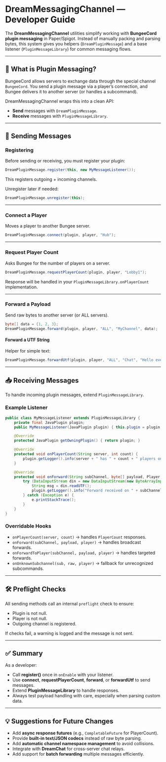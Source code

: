 # DreamMessagingChannel — Developer Guide

The **DreamMessagingChannel** utilities simplify working with **BungeeCord plugin messaging** in Paper/Spigot. Instead of manually packing and parsing bytes, this system gives you helpers (`DreamPluginMessage`) and a base listener (`PluginMessageLibrary`) for common messaging flows.

---

## 📡 What is Plugin Messaging?

BungeeCord allows servers to exchange data through the special channel `BungeeCord`. You send a plugin message via a player’s connection, and Bungee delivers it to another server (or handles a subcommand).

DreamMessagingChannel wraps this into a clean API:

* **Send** messages with `DreamPluginMessage`.
* **Receive** messages with `PluginMessageLibrary`.

---

## 📨 Sending Messages

### Registering

Before sending or receiving, you must register your plugin:

```java
DreamPluginMessage.register(this, new MyMessageListener());
```

This registers outgoing + incoming channels.

Unregister later if needed:

```java
DreamPluginMessage.unregister(this);
```

---

### Connect a Player

Moves a player to another Bungee server.

```java
DreamPluginMessage.connect(plugin, player, "Hub");
```

---

### Request Player Count

Asks Bungee for the number of players on a server.

```java
DreamPluginMessage.requestPlayerCount(plugin, player, "Lobby1");
```

Response will be handled in your `PluginMessageLibrary.onPlayerCount` implementation.

---

### Forward a Payload

Send raw bytes to another server (or ALL servers).

```java
byte[] data = {1, 2, 3};
DreamPluginMessage.forward(plugin, player, "ALL", "MyChannel", data);
```

#### Forward a UTF String

Helper for simple text:

```java
DreamPluginMessage.forwardUtf(plugin, player, "ALL", "Chat", "Hello everyone!");
```

---

## 📥 Receiving Messages

To handle incoming plugin messages, extend `PluginMessageLibrary`.

### Example Listener

```java
public class MyMessageListener extends PluginMessageLibrary {
    private final JavaPlugin plugin;
    public MyMessageListener(JavaPlugin plugin) { this.plugin = plugin; }

    @Override
    protected JavaPlugin getOwningPlugin() { return plugin; }

    @Override
    protected void onPlayerCount(String server, int count) {
        plugin.getLogger().info(server + " has " + count + " players online.");
    }

    @Override
    protected void onForward(String subChannel, byte[] payload, Player receiver) {
        try (DataInputStream din = new DataInputStream(new ByteArrayInputStream(payload))) {
            String msg = din.readUTF();
            plugin.getLogger().info("Forward received on " + subChannel + ": " + msg);
        } catch (Exception e) {
            e.printStackTrace();
        }
    }
}
```

### Overridable Hooks

* `onPlayerCount(server, count)` → handles `PlayerCount` responses.
* `onForward(subChannel, payload, player)` → handles broadcast forwards.
* `onForwardToPlayer(subChannel, payload, player)` → handles targeted forwards.
* `onUnknownSubchannel(sub, raw, player)` → fallback for unrecognized subcommands.

---

## 🛠️ Preflight Checks

All sending methods call an internal `preflight` check to ensure:

* Plugin is not null.
* Player is not null.
* Outgoing channel is registered.

If checks fail, a warning is logged and the message is not sent.

---

## ✅ Summary

As a developer:

* Call **register()** once in `onEnable` with your listener.
* Use **connect**, **requestPlayerCount**, **forward**, or **forwardUtf** to send messages.
* Extend **PluginMessageLibrary** to handle responses.
* Always test payload handling with care, especially when parsing custom data.

---

## 💡 Suggestions for Future Changes

* Add **async response futures** (e.g., `CompletableFuture` for PlayerCount).
* Provide **built-in text/JSON codecs** instead of raw byte parsing.
* Add **automatic channel namespace management** to avoid collisions.
* Integrate with **DreamChat** for cross-server chat relays.
* Add support for **batch forwarding** multiple messages efficiently.